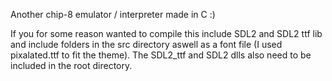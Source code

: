 Another chip-8 emulator / interpreter made in C :)

If you for some reason wanted to compile this include SDL2 and SDL2 ttf lib and include folders in the src directory aswell as a font file (I used pixalated.ttf to fit the theme). The SDL2_ttf and SDL2 dlls also need to be included in the root directory.
